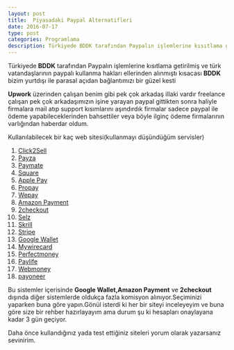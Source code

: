 ```yaml
---
layout: post
title:  Piyasadaki Paypal Alternatifleri
date: 2016-07-17
type: post
categories: Programlama
description: Türkiyede BDDK tarafından Paypalın işlemlerine kısıtlama getirilmiş ve türk vatandaşlarının paypalı kullanma hakları
---
```


Türkiyede **BDDK** tarafından Paypalın işlemlerine kısıtlama getirilmiş ve türk vatandaşlarının paypalı kullanma hakları ellerinden alınmıştı kısacası **BDDK** bizim yurtdışı ile parasal açıdan bağlantımızı bir güzel kesti

**Upwork** üzerinden çalışan benim gibi pek çok arkadaş illaki vardır freelance çalışan pek çok arkadaşımızın işine yarayan paypal gittikten sonra haliyle firmalara mail atıp support kısımlarını aşındırdık firmalar sadece paypal ile ödeme yapabileceklerinden bahsettiler veya böyle ilginç ödeme firmalarının varlığından haberdar oldum.

Kullanılabilecek bir kaç web sitesi(kullanmayı düşündüğüm servisler)

1.  [Click2Sell](http://www.click2sell.eu/)
2.  [Payza](https://www.payza.com/)
3.  [Paymate](https://www.paymate.com/)
4.  [Square](https://squareup.com/global/en/pos)
5.  [Apple Pay](https://www.apple.com/apple-pay/)
6.  [Propay](http://www.propay.com/)
7.  [Wepay](https://go.wepay.com/)
8. [Amazon Payment](https://payments.amazon.com/)
9. [2checkout](https://www.2checkout.com/)
10. [Selz](https://selz.com/)
11. [Skrill](https://www.skrill.com/en/)
12. [Stripe](https://stripe.com/)
13. [Google Wallet](https://www.google.com/wallet/)
14. [Mywirecard](http://mywirecard.com/)
15. [Perfectmoney](https://perfectmoney.is/)
16. [Paylife](https://www.paylife.at/)
17. [Webmoney](https://www.webmoney.ru/)
18. [payoneer](https://www.payoneer.com/)

Bu sistemler içerisinde **Google Wallet,Amazon Payment** ve **2checkout** dışında diğer sistemlerde oldukça fazla komisyon alınıyor.Seçiminizi yaparken buna göre yapın.Gönül isterdi ki her bir siteyi inceleyeyim ve buna göre size bir rehber hazırlayayım ama durum şu ki hesapları onaylayana kadar 3 gün geçiyor.

Daha önce kullandığınız yada test ettiğiniz siteleri yorum olarak yazarsanız sevinirim.